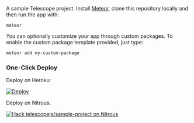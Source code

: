 A sample Telescope project. Install [Meteor](http://meteor.com), clone this repository locally and then run the app with:

```
meteor
```

You can optionally customize your app through custom packages. To enable the custom package template provided, just type:

```
meteor add my-custom-package
```

### One-Click Deploy

Deploy on Heroku:

[![Deploy](https://www.herokucdn.com/deploy/button.png)](https://heroku.com/deploy)

Deploy on Nitrous:

[![Hack telescopejs/sample-project on Nitrous](https://d3o0mnbgv6k92a.cloudfront.net/assets/hack-l-v1-d464cf470a5da050619f6f247a1017ec.png)](https://lite.nitrous.io/hack_button?source=embed&runtime=meteor&repo=telescopejs%2Fsample-project)
